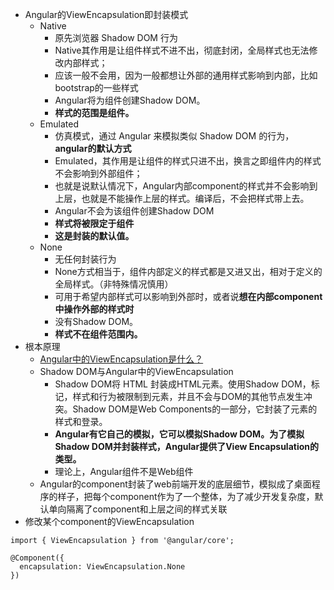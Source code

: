 * Angular的ViewEncapsulation即封装模式
    * Native
        * 原先浏览器 Shadow DOM 行为
        * Native其作用是让组件样式不进不出，彻底封闭，全局样式也无法修改内部样式；
        * 应该一般不会用，因为一般都想让外部的通用样式影响到内部，比如bootstrap的一些样式
        * Angular将为组件创建Shadow DOM。
        * **样式的范围是组件。**
    * Emulated
        * 仿真模式，通过 Angular 来模拟类似 Shadow DOM 的行为，**angular的默认方式**
        * Emulated，其作用是让组件的样式只进不出，换言之即组件内的样式不会影响到外部组件；
        * 也就是说默认情况下，Angular内部component的样式并不会影响到上层，也就是不能操作上层的样式。编译后，不会把样式带上去。
        * Angular不会为该组件创建Shadow DOM
        * **样式将被限定于组件**
        * **这是封装的默认值。**
    * None
        * 无任何封装行为
        * None方式相当于，组件内部定义的样式都是又进又出，相对于定义的全局样式。（非特殊情况慎用）
        * 可用于希望内部样式可以影响到外部时，或者说**想在内部component中操作外部的样式时**
        * 没有Shadow DOM。
        * **样式不在组件范围内。**
* 根本原理
    * [Angular中的ViewEncapsulation是什么？](https://baijiahao.baidu.com/s?id=1603683113292930767&wfr=spider&for=pc)
    * Shadow DOM与Angular中的ViewEncapsulation
        * Shadow DOM将 HTML 封装成HTML元素。使用Shadow DOM，标记，样式和行为被限制到元素，并且不会与DOM的其他节点发生冲突。Shadow DOM是Web Components的一部分，它封装了元素的样式和登录。
        * **Angular有它自己的模拟，它可以模拟Shadow DOM。为了模拟Shadow DOM并封装样式，Angular提供了View Encapsulation的类型。**
        * 理论上，Angular组件不是Web组件
    * Angular的component封装了web前端开发的底层细节，模拟成了桌面程序的样子，把每个component作为了一个整体，为了减少开发复杂度，默认单向隔离了component和上层之间的样式关联
* 修改某个component的ViewEncapsulation

```
import { ViewEncapsulation } from '@angular/core';

@Component({
  encapsulation: ViewEncapsulation.None
})
```